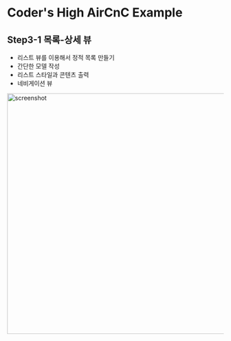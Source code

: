 # Coder's High AirCnC Example

## Step3-1 목록-상세 뷰

- 리스트 뷰를 이용해서 정적 목록 만들기
- 간단한 모델 작성
- 리스트 스타일과 콘텐츠 출력
- 네비게이션 뷰

<img width="560" alt="screenshot" src="https://github.com/DongHyunTedKim/AirCnC_SwiftUI/assets/53430924/bd29ac24-b02f-465e-bcca-6ff443f7d1bf">
